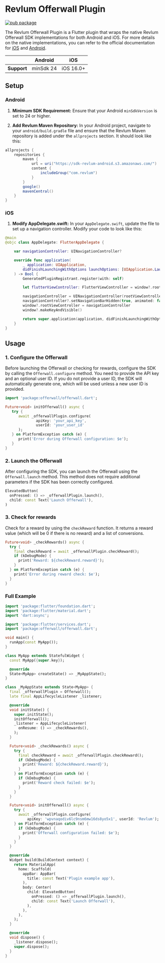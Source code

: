 # Revlum Offerwall Plugin

[![pub package](https://img.shields.io/pub/v/revlum_offerwall.svg)](https://pub.dev/packages/revlum_offerwall)

The Revlum Offerwall Plugin is a Flutter plugin that wraps the native Revlum Offerwall SDK implementations for both Android and iOS. For more details on the native implementations, you can refer to the official documentation for [iOS](https://developer.revlum.com/docs/ios) and [Android](https://developer.revlum.com/docs/revlum-android-sdk).

|             | Android | iOS   |
|-------------|---------|-------|
| **Support** | minSdk 24 | iOS 16.0+ |

## Setup

### Android

1. **Minimum SDK Requirement:**
   Ensure that your Android `minSdkVersion` is set to 24 or higher.

2. **Add Revlum Maven Repository:**
   In your Android project, navigate to your `android/build.gradle` file and ensure that the Revlum Maven repository is added under the `allprojects` section. It should look like this:

```gradle
allprojects {
    repositories {
        maven {
            url = uri("https://sdk-revlum-android.s3.amazonaws.com/")
            content {
                includeGroup("com.revlum")
            }
        }
        google()
        mavenCentral()
    }
}
```

### iOS

1. **Modify AppDelegate.swift:**
   In your `AppDelegate.swift`, update the file to set up a navigation controller. Modify your code to look like this:

```swift
@main
@objc class AppDelegate: FlutterAppDelegate {

    var navigationController: UINavigationController?

    override func application(
        _ application: UIApplication,
        didFinishLaunchingWithOptions launchOptions: [UIApplication.LaunchOptionsKey: Any]?
    ) -> Bool {
        GeneratedPluginRegistrant.register(with: self)

        let flutterViewController: FlutterViewController = window?.rootViewController as! FlutterViewController

        navigationController = UINavigationController(rootViewController: flutterViewController)
        navigationController?.setNavigationBarHidden(true, animated: false)
        window?.rootViewController = navigationController
        window?.makeKeyAndVisible()

        return super.application(application, didFinishLaunchingWithOptions: launchOptions);
    }
}
```

## Usage

### 1. Configure the Offerwall

Before launching the Offerwall or checking for rewards, configure the SDK by calling the `Offerwall.configure` method. You need to provide the API key and an optional user ID. If you do not provide a user ID, the SDK will automatically generate one, which will be used unless a new user ID is provided.

```dart
import 'package:offerwall/offerwall.dart';

Future<void> initOfferwall() async {
   try {
      await _offerwallPlugin.configure(
              apiKey: 'your_api_key',
              userId: 'your_user_id'
      );
   } on PlatformException catch (e) {
      print('Error during Offerwall configuration: $e');
   }
}
```

### 2. Launch the Offerwall

After configuring the SDK, you can launch the Offerwall using the `Offerwall.launch` method. This method does not require additional parameters if the SDK has been correctly configured.

```dart
ElevatedButton(
  onPressed: () => _offerwallPlugin.launch(),
  child: const Text('Launch Offerwall'),
)
```

### 3. Check for rewards

Check for a reward by using the `checkReward` function. It returns a reward value (which will be 0 if there is no reward) and a list of conversions.

```dart
Future<void> _checkRewards() async {
  try {
    final checkReward = await _offerwallPlugin.checkReward();
    if (kDebugMode) {
      print('Reward: ${checkReward.reward}');
    }
  } on PlatformException catch (e) {
    print('Error during reward check: $e');
  }
}
```

### Full Example

```dart
import 'package:flutter/foundation.dart';
import 'package:flutter/material.dart';
import 'dart:async';

import 'package:flutter/services.dart';
import 'package:offerwall/offerwall.dart';

void main() {
  runApp(const MyApp());
}

class MyApp extends StatefulWidget {
  const MyApp({super.key});

  @override
  State<MyApp> createState() => _MyAppState();
}

class _MyAppState extends State<MyApp> {
  final _offerwallPlugin = Offerwall();
  late final AppLifecycleListener _listener;

  @override
  void initState() {
    super.initState();
    initOfferwall();
    _listener = AppLifecycleListener(
      onResume: () => _checkRewards(),
    );
  }

  Future<void> _checkRewards() async {
    try {
      final checkReward = await _offerwallPlugin.checkReward();
      if (kDebugMode) {
        print('Reward: ${checkReward.reward}');
      }
    } on PlatformException catch (e) {
      if (kDebugMode) {
        print('Reward check failed: $e');
      }
    }
  }

  Future<void> initOfferwall() async {
    try {
      await _offerwallPlugin.configure(
          apiKey: 'wpvnaqodiv6lc9nsm6mw16ds8yo5x1', userId: 'Revlum');
    } on PlatformException catch (e) {
      if (kDebugMode) {
        print('Offerwall configuration failed: $e');
      }
    }
  }

  @override
  Widget build(BuildContext context) {
    return MaterialApp(
      home: Scaffold(
        appBar: AppBar(
          title: const Text('Plugin example app'),
        ),
        body: Center(
          child: ElevatedButton(
            onPressed: () => _offerwallPlugin.launch(),
            child: const Text('Launch Offerwall'),
          ),
        ),
      ),
    );
  }

  @override
  void dispose() {
    _listener.dispose();
    super.dispose();
  }
}
```
